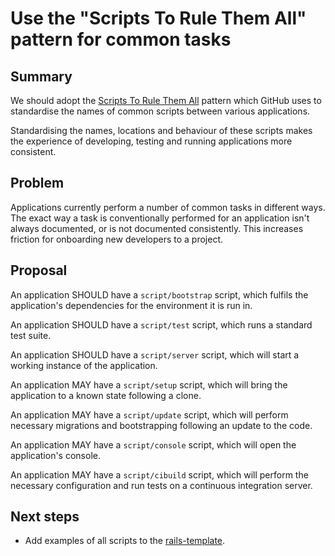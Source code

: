 # Use the "Scripts To Rule Them All" pattern for common tasks

## Summary

We should adopt the [Scripts To Rule Them
All](https://github.com/github/scripts-to-rule-them-all) pattern which GitHub
uses to standardise the names of common scripts between various applications.

Standardising the names, locations and behaviour of these scripts makes the
experience of developing, testing and running applications more consistent.

## Problem

Applications currently perform a number of common tasks in different ways. The
exact way a task is conventionally performed for an application isn't always
documented, or is not documented consistently. This increases friction for
onboarding new developers to a project.

## Proposal

An application SHOULD have a `script/bootstrap` script, which fulfils the
application's dependencies for the environment it is run in.

An application SHOULD have a `script/test` script, which runs a standard test
suite.

An application SHOULD have a `script/server` script, which will start a working
instance of the application.

An application MAY have a `script/setup` script, which will bring the
application to a known state following a clone.

An application MAY have a `script/update` script, which will perform necessary
migrations and bootstrapping following an update to the code.

An application MAY have a `script/console` script, which will open the
application's console.

An application MAY have a `script/cibuild` script, which will perform the
necessary configuration and run tests on a continuous integration server.

## Next steps

- Add examples of all scripts to the 
  [rails-template](https://github.com/dxw/rails-template).
